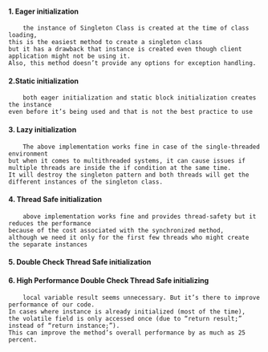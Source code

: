 #### 1. Eager initialization

		the instance of Singleton Class is created at the time of class loading, 
	this is the easiest method to create a singleton class 
	but it has a drawback that instance is created even though client application might not be using it.
	Also, this method doesn’t provide any options for exception handling.

#### 2.Static initialization

		both eager initialization and static block initialization creates the instance 
	even before it’s being used and that is not the best practice to use
		
#### 3. Lazy initialization

		The above implementation works fine in case of the single-threaded environment 
	but when it comes to multithreaded systems, it can cause issues if multiple threads are inside the if condition at the same time. 
	It will destroy the singleton pattern and both threads will get the different instances of the singleton class. 
	
#### 4. Thread Safe initialization

	 	above implementation works fine and provides thread-safety but it reduces the performance 
	because of the cost associated with the synchronized method, 
	although we need it only for the first few threads who might create the separate instances 

#### 5. Double Check Thread Safe initialization

#### 6. High Performance Double Check Thread Safe initializing
	
		local variable result seems unnecessary. But it’s there to improve performance of our code. 
	In cases where instance is already initialized (most of the time), 
	the volatile field is only accessed once (due to “return result;” instead of “return instance;”). 
	This can improve the method’s overall performance by as much as 25 percent.
